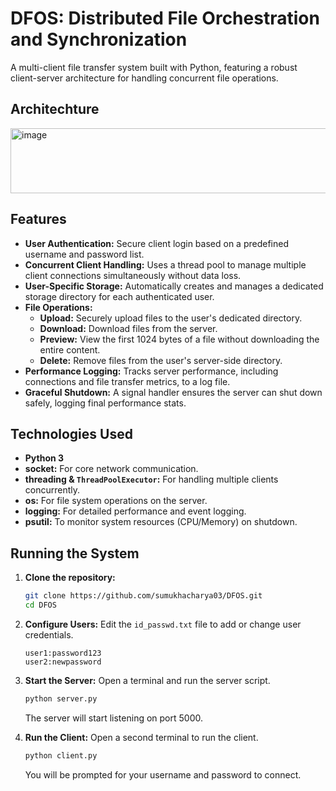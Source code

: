 # DFOS: Distributed File Orchestration and Synchronization

A multi-client file transfer system built with Python, featuring a robust client-server architecture for handling concurrent file operations.

## Architechture

<img width="579" height="104" alt="image" src="https://github.com/user-attachments/assets/31d7bff5-edae-4666-8ca9-ed3adab31066" />


## Features

* **User Authentication:** Secure client login based on a predefined username and password list.
* **Concurrent Client Handling:** Uses a thread pool to manage multiple client connections simultaneously without data loss.
* **User-Specific Storage:** Automatically creates and manages a dedicated storage directory for each authenticated user.
* **File Operations:**
    * **Upload:** Securely upload files to the user's dedicated directory.
    * **Download:** Download files from the server.
    * **Preview:** View the first 1024 bytes of a file without downloading the entire content.
    * **Delete:** Remove files from the user's server-side directory.
* **Performance Logging:** Tracks server performance, including connections and file transfer metrics, to a log file.
* **Graceful Shutdown:** A signal handler ensures the server can shut down safely, logging final performance stats.

## Technologies Used

* **Python 3**
* **socket:** For core network communication.
* **threading & `ThreadPoolExecutor`:** For handling multiple clients concurrently.
* **os:** For file system operations on the server.
* **logging:** For detailed performance and event logging.
* **psutil:** To monitor system resources (CPU/Memory) on shutdown.

## Running the System

1.  **Clone the repository:**
    ```bash
    git clone https://github.com/sumukhacharya03/DFOS.git
    cd DFOS
    ```

2.  **Configure Users:**
    Edit the `id_passwd.txt` file to add or change user credentials.
    ```
    user1:password123
    user2:newpassword
    ```

3.  **Start the Server:**
    Open a terminal and run the server script.
    ```bash
    python server.py
    ```
    The server will start listening on port 5000.

4.  **Run the Client:**
    Open a second terminal to run the client.
    ```bash
    python client.py
    ```
    You will be prompted for your username and password to connect.
